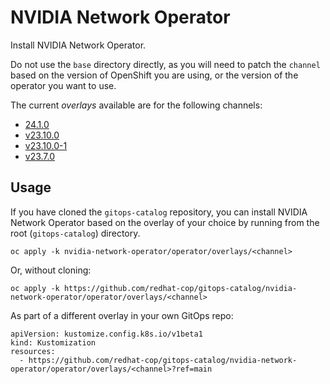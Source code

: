 # NVIDIA Network Operator

Install NVIDIA Network Operator.

Do not use the `base` directory directly, as you will need to patch the `channel` based on the version of OpenShift you are using, or the version of the operator you want to use.

The current *overlays* available are for the following channels:

* [24.1.0](operator/overlays/24.1.0)
* [v23.10.0](operator/overlays/v23.10.0)
* [v23.10.0-1](operator/overlays/v23.10.0-1)
* [v23.7.0](operator/overlays/v23.7.0)

## Usage

If you have cloned the `gitops-catalog` repository, you can install NVIDIA Network Operator based on the overlay of your choice by running from the root (`gitops-catalog`) directory.

```
oc apply -k nvidia-network-operator/operator/overlays/<channel>
```

Or, without cloning:

```
oc apply -k https://github.com/redhat-cop/gitops-catalog/nvidia-network-operator/operator/overlays/<channel>
```

As part of a different overlay in your own GitOps repo:

```
apiVersion: kustomize.config.k8s.io/v1beta1
kind: Kustomization
resources:
  - https://github.com/redhat-cop/gitops-catalog/nvidia-network-operator/operator/overlays/<channel>?ref=main
```
